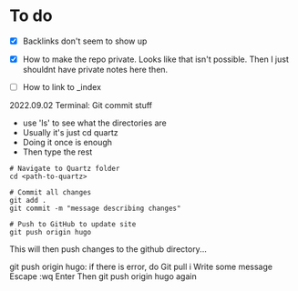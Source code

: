 # To do 
- [x] Backlinks don't seem to show up 
- [x] How to make the repo private. Looks like that isn't possible. Then I just shouldnt have private notes here then. 
- [ ] How to link to _index


2022.09.02 
Terminal: Git commit stuff 
- use 'ls' to see what the directories are
- Usually it's just cd quartz
- Doing it once is enough 
- Then type the rest 

```shell
# Navigate to Quartz folder
cd <path-to-quartz>

# Commit all changes
git add .
git commit -m "message describing changes"

# Push to GitHub to update site
git push origin hugo
```

This will then push changes to the github directory...

git push origin hugo: if there is error, do 
Git pull
i
Write some message
Escape
:wq
Enter
Then git push origin hugo again
